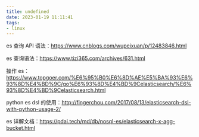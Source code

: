 ```yaml
---
title: undefined
date: 2023-01-19 11:11:41
tags:
- linux
---
```


es 查询 API 语法：https://www.cnblogs.com/wupeixuan/p/12483846.html

es 查询语法：https://www.tizi365.com/archives/631.html

操作 es：https://www.topgoer.com/%E6%95%B0%E6%8D%AE%E5%BA%93%E6%93%8D%E4%BD%9C/go%E6%93%8D%E4%BD%9Celasticsearch/%E6%93%8D%E4%BD%9Celasticsearch.html

python es dsl 的使用：http://fingerchou.com/2017/08/13/elasticsearch-dsl-with-python-usage-2/

es 详解文档：https://pdai.tech/md/db/nosql-es/elasticsearch-x-agg-bucket.html

